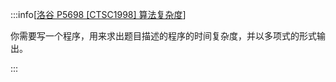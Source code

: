 :::info[[洛谷 P5698 [CTSC1998] 算法复杂度](https://www.luogu.com.cn/problem/P5698)]

你需要写一个程序，用来求出题目描述的程序的时间复杂度，并以多项式的形式输出。

:::

